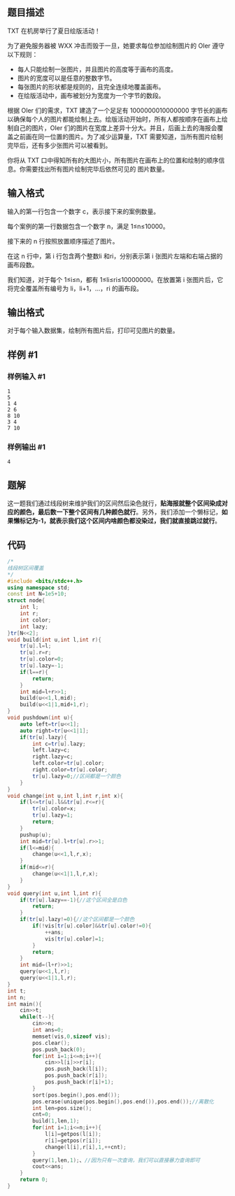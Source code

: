 ## 题目描述
TXT 在机房举行了夏日绘版活动！

为了避免服务器被 WXX 冲击而毁于一旦，她要求每位参加绘制图片的 OIer 遵守以下规则：

- 每人只能绘制一张图片，并且图片的高度等于画布的高度。
- 图片的宽度可以是任意的整数字节。
- 每张图片的形状都是规则的，且完全连续地覆盖画布。
- 在绘版活动中，画布被划分为宽度为一个字节的数段。

根据 OIer 们的需求，TXT 建造了一个足足有 1000000010000000 字节长的画布以确保每个人的图片都能绘制上去。绘版活动开始时，所有人都按顺序在画布上绘制自己的图片，OIer 们的图片在宽度上差异十分大。并且，后画上去的海报会覆盖之前画在同一位置的图片。为了减少运算量，TXT 需要知道，当所有图片绘制完毕后，还有多少张图片可以被看到。

你将从 TXT 口中得知所有的大图片小，所有图片在画布上的位置和绘制的顺序信息。你需要找出所有图片绘制完毕后依然可见的 图片数量。

## 输入格式

输入的第一行包含一个数字 c，表示接下来的案例数量。

每个案例的第一行数据包含一个数字 n，满足 1≤n≤10000。

接下来的 n 行按照放置顺序描述了图片。

在这 n 行中，第 i 行包含两个整数li​ 和ri​，分别表示第 i 张图片左端和右端占据的画布段数。

我们知道，对于每个 1≤i≤n，都有 1≤li​≤ri​≤10000000。在放置第 i 张图片后，它将完全覆盖所有编号为 li​，li​+1，…，ri​ 的画布段。

## 输出格式
对于每个输入数据集，绘制所有图片后，打印可见图片的数量。


## 样例 #1

### 样例输入 #1

```
1
5
1 4
2 6
8 10
3 4
7 10

```

### 样例输出 #1

```
4

```

## 题解
这一题我们通过线段树来维护我们的区间然后染色就行，**贴海报就整个区间染成对应的颜色，最后数一下整个区间有几种颜色就行**。另外，我们添加一个懒标记，**如果懒标记为-1，就表示我们这个区间内啥颜色都没染过，我们就直接跳过就行**。

## 代码
```cpp
/*
线段树区间覆盖 
*/
#include <bits/stdc++.h>
using namespace std;
const int N=1e5+10;
struct node{
	int l;
	int r;
	int color;
	int lazy;
}tr[N<<2];
void build(int u,int l,int r){
	tr[u].l=l;
	tr[u].r=r;
	tr[u].color=0;
	tr[u].lazy=-1;
	if(l==r){
		return;
	}
	int mid=l+r>>1;
	build(u<<1,l,mid);
	build(u<<1|1,mid+1,r);
}
void pushdown(int u){
	auto left=tr[u<<1];
	auto right=tr[u<<1|1];
	if(tr[u].lazy){
		int c=tr[u].lazy;
		left.lazy=c;
		right.lazy=c;
		left.color=tr[u].color;
		right.color=tr[u].color;
		tr[u].lazy=0;//区间都是一个颜色
	}
}
void change(int u,int l,int r,int x){
	if(l<=tr[u].l&&tr[u].r<=r){
		tr[u].color=x;
		tr[u].lazy=1;
		return;
	}
	pushup(u);
	int mid=tr[u].l+tr[u].r>>1;
	if(l<=mid){
		change(u<<1,l,r,x);
	}
	if(mid<=r){
		change(u<<1|1,l,r,x);
	}
}
void query(int u,int l,int r){
	if(tr[u].lazy==-1){//这个区间全是白色
		return;
	}
	if(tr[u].lazy!=0){//这个区间都是一个颜色
		if(!vis[tr[u].color]&&tr[u].color!=0){
			++ans;
			vis[tr[u].color]=1; 
		}
		return;
	}
	int mid=(l+r)>>1;
	query(u<<1,l,r);
	query(u<<1|1,l,r); 
}
int t;
int n;
int main(){
	cin>>t;
	while(t--){
		cin>>n;
		int ans=0;
		memset(vis,0,sizeof vis);
		pos.clear();
		pos.push_back(0);
		for(int i=1;i<=n;i++){
			cin>>l[i]>>r[i];
			pos.push_back(l[i]);
			pos.push_back(r[i]);
			pos.push_back(r[i]+1);
		}
		sort(pos.begin(),pos.end());
		pos.erase(unique(pos.begin(),pos.end()),pos.end());//离散化
		int len=pos.size();
		cnt=0;
		build(1,len,1);
		for(int i=1;i<=n;i++){
			l[i]=getpos(l[i]);
			r[i]=getpos(r[i]);
			change(l[i],r[i],1,++cnt);
		}
		query(1,len,1);、//因为只有一次查询，我们可以直接暴力查询即可
		cout<<ans;
	}
	return 0;
}
```